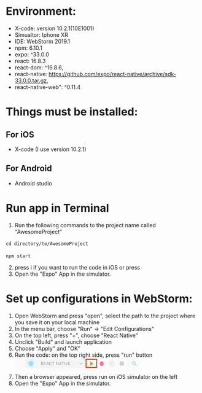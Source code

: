 # Environment:
* X-code: version 10.2.1(10E1001)
* Simualtor: Iphone XR
* IDE: WebStorm 2019.1
* npm: 6.10.1
* expo: ^33.0.0
* react: 16.8.3
* react-dom: ^16.8.6,
* react-native: https://github.com/expo/react-native/archive/sdk-33.0.0.tar.gz,
* react-native-web": ^0.11.4

# Things must be installed:
## For iOS
* X-code (I use version 10.2.1)
## For Android
* Android studio 

# Run app in Terminal
1. Run the following commands to the project name called "AwesomeProject"

```
cd directory/to/AwesomeProject

npm start
```
2. press i if you want to run the code in iOS or press
3. Open the "Expo" App in the simulator.

# Set up configurations in WebStorm:
1. Open WebStorm and press "open", select the path to the project where you save it on your local machine
2. In the menu bar, choose "Run" -> "Edit Configurations"
3. On the top left, press "+", choose "React Native"
4. Unclick "Build" and launch application
5. Choose "Apply" and "OK"
6. Run the code: on the top right side, press "run" button
![](./pic/1.png)
7. Then a browser appeared, press run on iOS simulator on the left
8. Open the "Expo" App in the simulator.


